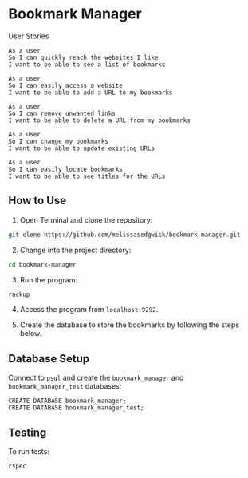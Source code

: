 # Bookmark Manager

User Stories

```
As a user
So I can quickly reach the websites I like
I want to be able to see a list of bookmarks

As a user
So I can easily access a website
I want to be able to add a URL to my bookmarks

As a user
So I can remove unwanted links
I want to be able to delete a URL from my bookmarks

As a user
So I can change my bookmarks
I want to be able to update existing URLs

As a user
So I can easily locate bookmarks
I want to be able to see titles for the URLs
```

## How to Use ##
1. Open Terminal and clone the repository:
```bash
git clone https://github.com/melissasedgwick/bookmark-manager.git
```
2. Change into the project directory:
```bash
cd bookmark-manager
```
3. Run the program:
```bash
rackup
```
4. Access the program from `localhost:9292`.

5. Create the database to store the bookmarks by following the steps below.


## Database Setup ##

Connect to `psql` and create the `bookmark_manager` and `bookmark_manager_test` databases:

```
CREATE DATABASE bookmark_manager;
CREATE DATABASE bookmark_manager_test;
```

## Testing ##

To run tests:

`rspec`
